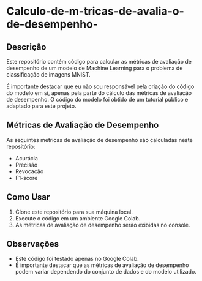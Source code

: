 # Calculo-de-m-tricas-de-avalia-o-de-desempenho-

## Descrição

Este repositório contém código para calcular as métricas de avaliação de desempenho de um modelo de Machine Learning para o problema de classificação de imagens MNIST.

É importante destacar que eu não sou responsável pela criação do código do modelo em si, apenas pela parte do cálculo das métricas de avaliação de desempenho. O código do modelo foi obtido de um tutorial público e adaptado para este projeto.

## Métricas de Avaliação de Desempenho

As seguintes métricas de avaliação de desempenho são calculadas neste repositório:

* Acurácia
* Precisão
* Revocação
* F1-score

## Como Usar

1. Clone este repositório para sua máquina local.
2. Execute o código em um ambiente Google Colab.
3. As métricas de avaliação de desempenho serão exibidas no console.

## Observações

* Este código foi testado apenas no Google Colab.
* É importante destacar que as métricas de avaliação de desempenho podem variar dependendo do conjunto de dados e do modelo utilizado.
